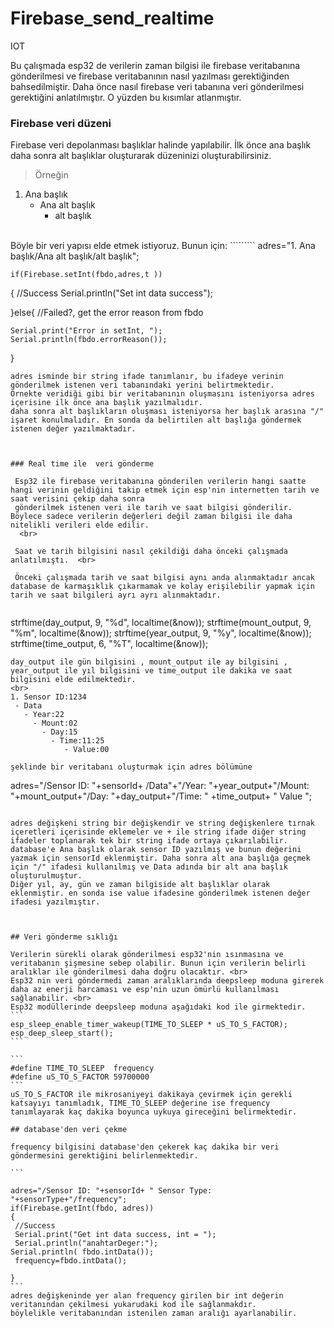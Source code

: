 # Firebase_send_realtime
IOT 

Bu çalışmada esp32 de verilerin zaman bilgisi ile firebase veritabanına gönderilmesi ve firebase 
veritabanının nasıl yazılması gerektiğinden bahsedilmiştir. 
Daha önce nasıl firebase veri tabanına veri gönderilmesi gerektiğini anlatılmıştır. O yüzden bu kısımlar atlanmıştır. 


### Firebase veri düzeni

Firebase veri depolanması başlıklar halinde yapılabilir. 
İlk önce ana başlık daha sonra alt başlıklar oluşturarak düzeninizi oluşturabilirsiniz. 

> Örneğin 
1. Ana başlık
   - Ana alt başlık
     - alt başlık
  <br>
 Böyle bir veri yapısı elde etmek istiyoruz. Bunun için: 
  `````````
  adres="1. Ana başlık/Ana alt başlık/alt başlık";
    
    if(Firebase.setInt(fbdo,adres,t ))
  {
    //Success
     Serial.println("Set int data success");

  }else{
    //Failed?, get the error reason from fbdo

    Serial.print("Error in setInt, ");
    Serial.println(fbdo.errorReason());
  }
 
 `````````
 adres isminde bir string ifade tanımlanır, bu ifadeye verinin gönderilmek istenen veri tabanındaki yerini belirtmektedir. 
 Örnekte veridiği gibi bir veritabanının oluşmasını isteniyorsa adres içerisine ilk önce ana başlık yazılmalıdır. 
 daha sonra alt başlıkların oluşması isteniyorsa her başlık arasına "/" işaret konulmalıdır. En sonda da belirtilen alt başlığa göndermek istenen değer yazılmaktadır.
 
 
 
 ### Real time ile  veri gönderme
 
  Esp32 ile firebase veritabanına gönderilen verilerin hangi saatte hangi verinin geldiğini takip etmek için esp'nin internetten tarih ve saat verisini çekip daha sonra 
  gönderilmek istenen veri ile tarih ve saat bilgisi gönderilir. Böylece sadece verilerin değerleri değil zaman bilgisi ile daha nitelikli verileri elde edilir. 
   <br>
   
  Saat ve tarih bilgisini nasıl çekildiği daha önceki çalışmada anlatılmıştı.  <br>
  
  Önceki çalışmada tarih ve saat bilgisi aynı anda alınmaktadır ancak database de karmaşıklık çıkarmamak ve kolay erişilebilir yapmak için tarih ve saat bilgileri ayrı ayrı alınmaktadır. 
  
  `````````
  strftime(day_output, 9, "%d", localtime(&now));
    strftime(mount_output, 9, "%m", localtime(&now));
    strftime(year_output, 9, "%y", localtime(&now));
    strftime(time_output, 6, "%T", localtime(&now));
  `````````
 day_output ile gün bilgisini , mount_output ile ay bilgisini , year_output ile yıl bilgisini ve time_output ile dakika ve saat bilgisini elde edilmektedir. 
 <br> 
 1. Sensor ID:1234
   - Data
     - Year:22
       - Mount:02
         - Day:15
           - Time:11:25
              - Value:00
 
 şeklinde bir veritabanı oluşturmak için adres bölümüne 
 
  `````````
  adres="/Sensor ID: "+sensorId+ /Data"+"/Year: "+year_output+"/Mount: "+mount_output+"/Day: "+day_output+"/Time: " +time_output+ "  Value ";
   `````````
   
   adres değişkeni string bir değişkendir ve string değişkenlere tırnak içeretleri içerisinde eklemeler ve + ile string ifade diğer string ifadeler toplanarak tek bir string ifade ortaya çıkarılabilir. 
   database'e Ana başlık olarak sensor ID yazılmış ve bunun değerini yazmak için sensorId eklenmiştir. Daha sonra alt ana başlığa geçmek için "/" ifadesi kullanılmış ve Data adında bir alt ana başlık oluşturulmuştur. 
   Diğer yıl, ay, gün ve zaman bilgiside alt başlıklar olarak eklenmiştir. en sonda ise value ifadesine gönderilmek istenen değer ifadesi yazılmıştır.
   
   
  
  ## Veri gönderme sıklığı
  
  Verilerin sürekli olarak gönderilmesi esp32'nin ısınmasına ve veritabanın şişmesine sebep olabilir. Bunun için verilerin belirli aralıklar ile gönderilmesi daha doğru olacaktır. <br>
  Esp32 nin veri göndermedi zaman aralıklarında deepsleep moduna girerek daha az enerji harcaması ve esp'nin uzun ömürlü kullanılması sağlanabilir. <br>
  Esp32 modüllerinde deepsleep moduna aşağıdaki kod ile girmektedir. 
  ```
  esp_sleep_enable_timer_wakeup(TIME_TO_SLEEP * uS_TO_S_FACTOR);
  esp_deep_sleep_start();
  ```
  
   ```
   #define TIME_TO_SLEEP  frequency
   #define uS_TO_S_FACTOR 59700000 
  ```
  uS_TO_S_FACTOR ile mikrosaniyeyi dakikaya çevirmek için gerekli katsayıyı tanımladık, TIME_TO_SLEEP değerine ise frequency tanımlayarak kaç dakika boyunca uykuya gireceğini belirmektedir. 
    
  ## database'den veri çekme
  
  frequency bilgisini database'den çekerek kaç dakika bir veri göndermesini gerektiğini belirlenmektedir. 
  
  ```
    
   adres="/Sensor ID: "+sensorId+ " Sensor Type: "+sensorType+"/frequency";
if(Firebase.getInt(fbdo, adres))
  {
    //Success
    Serial.print("Get int data success, int = ");
    Serial.println("anahtarDeger:");
   Serial.println( fbdo.intData());
    frequency=fbdo.intData();

  }
  ```
  adres değişkeninde yer alan frequency girilen bir int değerin veritanından çekilmesi yukarudaki kod ile sağlanmakdır. 
  böylelikle veritabanından istenilen zaman aralığı ayarlanabilir. 
